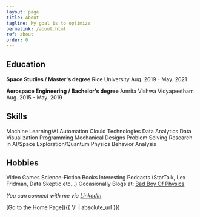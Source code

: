 ```yaml
---
layout: page
title: About
tagline: My goal is to optimize 
permalink: /about.html
ref: about
order: 0
---
```



## Education

**Space Studies / Master's degree**
Rice University
Aug. 2019 - May. 2021

**Aerospace Engineering / Bachelor's degree**
Amrita Vishwa Vidyapeetham 
Aug. 2015 - May. 2019


## Skills

Machine Learning/AI
Automation
Clould Technologies
Data Analytics
Data Visualization
Programming
Mechanical Designs
Problem Solving
Research in AI/Space Exploration/Quantum Physics
Behavior Analysis


## Hobbies

Video Games
Science-Fiction Books
Interesting Podcasts (StarTalk, Lex Fridman, Data Skeptic etc...)
Occasionally Blogs at: [Bad Boy Of Physics](https://badboyofphysics.blogspot.com/)




*You can connect with me via [LinkedIn](https://www.linkedin.com/in/sankeerthsarvade/)*


[Go to the Home Page]({{ '/' | absolute_url }})
